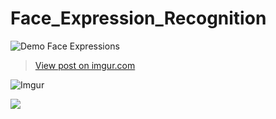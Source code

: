 # Face_Expression_Recognition
![Demo Face Expressions](https://imgur.com/WAqjeYB.gif)
<blockquote class="imgur-embed-pub" lang="en" data-id="8iNVYHg"><a href="https://imgur.com/8iNVYHg">View post on imgur.com</a></blockquote><script async src="//s.imgur.com/min/embed.js" charset="utf-8"></script>

![Imgur](https://i.imgur.com/WAqjeYB.gif)

<img src="https://i.imgur.com/WAqjeYB.gifv"/>
